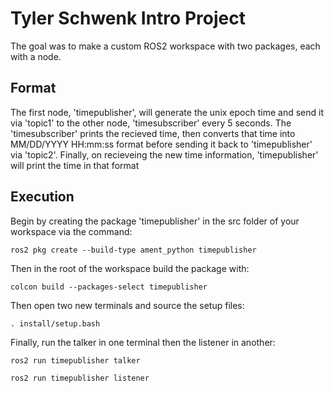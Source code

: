 # Tyler Schwenk Intro Project
The goal was to make a custom ROS2 workspace with two packages, each with a node.

## Format
The first node, 'timepublisher', will generate the unix epoch time and send it via 'topic1' to the other node, 'timesubscriber' every 5 seconds. The 'timesubscriber' prints the recieved time, then converts that time into MM/DD/YYYY HH:mm:ss format before sending it back to 'timepublisher' via 'topic2'. Finally, on recieveing the new time information, 'timepublisher' will print the time in that format

## Execution
Begin by creating the package 'timepublisher' in the src folder of your workspace via the command:

```ros2 pkg create --build-type ament_python timepublisher```

Then in the root of the workspace build the package with:

```colcon build --packages-select timepublisher```

Then open two new terminals and source the setup files:

```. install/setup.bash```

Finally, run the talker in one terminal then the listener in another:

```ros2 run timepublisher talker```

```ros2 run timepublisher listener```
